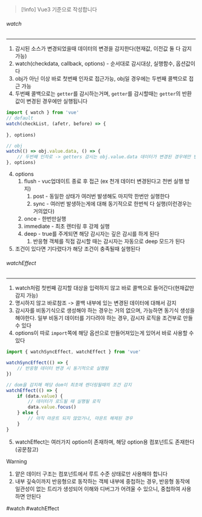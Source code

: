 
>[!info] Vue3 기준으로 작성합니다


###### watch
---
1. 감시된 소스가 변경되었을때 데이터의 변경을 감지한다(현재값, 이전값 둘 다 감지 가능)
2. watch(checkdata, callback, options) - 순서대로 감시대상, 실행함수, 옵션값이다
3. obj가 아닌 이상 바로 첫번째 인자로 접근가능, obj일 경우에는 두번째 콜백으로 접근 가능
4. 두번째 콜백으로는 `getter`를 감시하는거며, `getter`를 감시할때는 `getter`의 반환 값이 변경된 경우에만 실행됩니다

```js
import { watch } from 'vue' 
// default
watch(checkList, (afetr, before) => {
	
}, options)

// obj
watch(() => obj.value.data, () => {
	// 두번째 인자로 -> getters 감시는 obj.value.data 데이터가 변경된 경우에만 반응한다
}, options)
```

4. options
	1. flush - vuc업데이트 종료 후 접근 (ex 천개 데이터 변경된다고 천번 실행 방지)
		1. post - 동일한 상태가 여러번 발생해도 마지막 한번만 실행한다
		2. sync - 여러번 발생하는게에 대해 동기적으로 한번씩 다 실행(이런경우는 거의없다)
	2. once - 한번만실행
	3. immediate - 최초 렌터링 후 강제 실행
	4. deep - true를 주게되면 해당 감시자는 깊은 감시를 하게 된다 
		1. 반응형 객체를 직접 감시할 때는 감시자는 자동으로 deep 모드가 된다
5. 조건이 있다면 기다렸다가 해당 조건이 충족될때 실행된다


###### watchEffect
---
1. watch처럼 첫번째 감지할 대상을 입력하지 않고 바로 콜백으로 들어간다(현재값만 감지 가능)
2. 명시하지 않고 바로참조 -> 콜백 내부에 있는 변경된 데이터에 대해서 감지
3. 감시자를 비동기식으로 생성해야 하는 경우는 거의 없으며, 가능하면 동기식 생성을 해야한다. 일부 비동기 데이터를 기다려야 하는 경우, 감시자 로직을 조건부로 만들 수 있다
4. options이 따로 `import`쪽에 해당 옵션으로 만들어져있는게 있어서 바로 사용할 수 있다

```js
import { watchSyncEffect, watchEffect } from 'vue'

watchSyncEffect(() => {
	// 반응형 데이터 변경 시 동기적으로 실행됨
})

// dom을 감지해 해당 dom이 최초에 렌더링될때의 조건 감지
watchEffect(() => {
	if (data.value) {
		// 데이터가 로드될 때 실행될 로직
		data.value.focus()
	} else {
		// 아직 마운트 되지 않았거나, 마운트 해제된 경우
	}
}
```

5. watchEffect는 여러가지 option이 존재하며, 해당 option용 컴포넌트도 존재한다 (공문참고)


>[!warning] 
>1. 얕은 데이터 구조는 컴포넌트에서 루트 수준 상태로만 사용해야 합니다
>2. 내부 깊숙이까지 반응형으로 동작하는 객체 내부에 중첩하는 경우, 반응형 동작에 일관성이 없는 트리가 생성되어 이해와 디버그가 어려울 수 있으니, 중첩하여 사용하면 안된다





#watch #watchEffect